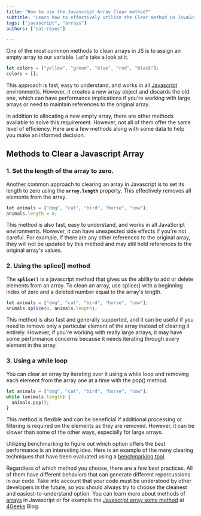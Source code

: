 ```yaml
---
title: "How to use the Javascript Array Clear method?"
subtitle: "Learn how to effectively utilize the Clear method in JavaScript arrays to simplify array management. Discover the syntax, functionality, and practical examples."
tags: ["javascript", "arrays"]
authors: ["nat-reyes"]

---
```


One of the most common methods to clean arrays in JS is to assign an empty array to our variable. Let's take a look at it.

```js
let colors = ["yellow", "green", "blue", "red", "black"];
colors = [];
```

This approach is fast, easy to understand, and works in all [Javascript](https://4geeks.com/lesson/what-is-javascript-learn-to-code-in-javascript) environments. However, it creates a new array object and discards the old one, which can have performance implications if you're working with large arrays or need to maintain references to the original array.

In addition to allocating a new empty array, there are other methods available to solve this requirement. However, not all of them offer the same level of efficiency. Here are a few methods along with some data to help you make an informed decision.

## Methods to Clear a Javascript Array

### 1. Set the length of the array to zero.

Another common approach to clearing an array in Javascript is to set its length to zero using the **`array.length`** property. This effectively removes all elements from the array.

```js
let animals = ["dog", "cat", "bird", "horse", "cow"];
animals.length = 0;
```

This method is also fast, easy to understand, and works in all JavaScript environments. However, it can have unexpected side effects if you're not careful. For example, if there are any other references to the original array, they will not be updated by this method and may still hold references to the original array's values.

### 2. Using the splice() method

The **`splice()`** is a javascript method that gives us the ability to add or delete elements from an array. To clean an array, use splice() with a beginning index of zero and a deleted number equal to the array's length.

```js
let animals = ["dog", "cat", "bird", "horse", "cow"];
animals.splice(0, animals.length);
```

This method is also fast and generally supported, and it can be useful if you need to remove only a particular element of the array instead of clearing it entirely. However, if you're working with really large arrays, it may have some performance concerns because it needs iterating through every element in the array.

### 3. Using a while loop

You can clear an array by iterating over it using a while loop and removing each element from the array one at a time with the pop() method.

```js
let animals = ["dog", "cat", "bird", "horse", "cow"];
while (animals.length) {
  animals.pop();
}
```

This method is flexible and can be beneficial if additional processing or filtering is required on the elements as they are removed. However, it can be slower than some of the other ways, especially for large arrays. 

Utilizing benchmarking to figure out which option offers the best performance is an interesting idea. Here is an example of the many clearing techniques that have been evaluated using a [benchmarking tool](http://jsben.ch/hyj65).

Regardless of which method you choose, there are a few best practices. All of them have different behaviors that can generate different repercussions in our code. Take into account that your code must be understood by other developers in the future, so you should always try to choose the cleanest and easiest-to-understand option. You can learn more about methods of [arrays](https://4geeks.com/lesson/what-is-an-array-define-array) in Javascript or for example the [Javascript array some method](https://4geeks.com/how-to/javascript-array-some-method) at [4Geeks](https://4geeks.com/how-to) Blog.
